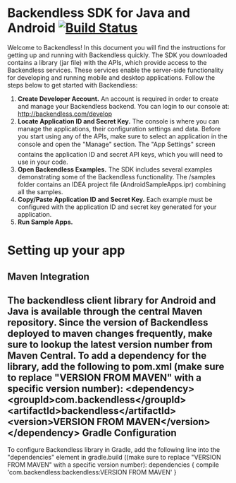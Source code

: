 Backendless SDK for Java and Android [![Build Status](https://travis-ci.org/Backendless/Android-SDK.svg)](https://travis-ci.org/Backendless/Android-SDK)
====================================
Welcome to Backendless! In this document you will find the instructions for getting up and running with Backendless quickly. The SDK you downloaded contains a library (jar file) with the APIs, which provide access to the Backendless services. These services enable the server-side functionality for developing and running mobile and desktop applications. Follow the steps below to get started with Backendless:

1. **Create Developer Account.** An account is required in order to create and manage your Backendless backend. You can login to our console at: http://backendless.com/develop
2. **Locate Application ID and Secret Key.** The console is where you can manage the applications, their configuration settings and data. Before you start using any of the APIs, make sure to select an application in the console and open the "Manage" section. The "App Settings" screen contains the application ID and secret API keys, which you will need to use in your code.
3. **Open Backendless Examples.** The SDK includes several examples demonstrating some of the Backendless functionality. The /samples folder contains an IDEA project file (AndroidSampleApps.ipr) combining all the samples. 
4. **Copy/Paste Application ID and Secret Key.**  Each example must be configured with the application ID and secret key generated for your application. 
5. **Run Sample Apps.**

Setting up your app
====================================
Maven Integration
------------------------------------
The backendless client library for Android and Java is available through the central Maven repository. Since the version of Backendless deployed to maven changes frequently, make sure to lookup the latest version number from Maven Central. To add a dependency for the  library, add the following to pom.xml (make sure to replace "VERSION FROM MAVEN" with a specific version number):
  &lt;dependency>
   &lt;groupId>com.backendless&lt;/groupId>
    &lt;artifactId>backendless&lt;/artifactId>
    &lt;version>VERSION FROM MAVEN&lt;/version> 
  &lt;/dependency>
Gradle Configuration
------------------------------------
To configure Backendless library in Gradle, add the following line into the "dependencies" element in gradle.build ((make sure to replace "VERSION FROM MAVEN" with a specific version number):
  dependencies {
      compile 'com.backendless:backendless:VERSION FROM MAVEN'
  }
